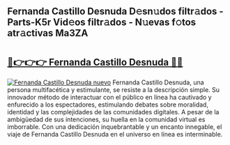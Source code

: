 ## Fernanda Castillo Desnuda D𝚎sn𝚞dos filtr𝚊dos - Parts-K5r Vid𝚎os filtr𝚊dos - N𝚞evas f𝚘tos atr𝚊ctivas Ma3ZA

# <h2><a href="http://mbcfj9h.tromn.icu/?c=Fernanda+Castillo+Desnuda">🔗👉👉👉 Fernanda Castillo Desnuda 🔗🔗</a></h2>

[![Fernanda Castillo Desnuda nuevo](https://i.imgur.com/pEAQMta.gif)](http://mbcfj9h.tromn.icu/?c=Fernanda+Castillo+Desnuda)
Fernanda Castillo Desnuda, una persona multifacética y estimulante, se resiste a la descripción simple. Su innovador método de interactuar con el público en línea ha cautivado y enfurecido a los espectadores, estimulando debates sobre moralidad, identidad y las complejidades de las comunidades digitales. A pesar de la ambigüedad de sus intenciones, su huella en la comunidad virtual es imborrable. Con una dedicación inquebrantable y un encanto innegable, el viaje de Fernanda Castillo Desnuda en el universo en línea es interminable.
